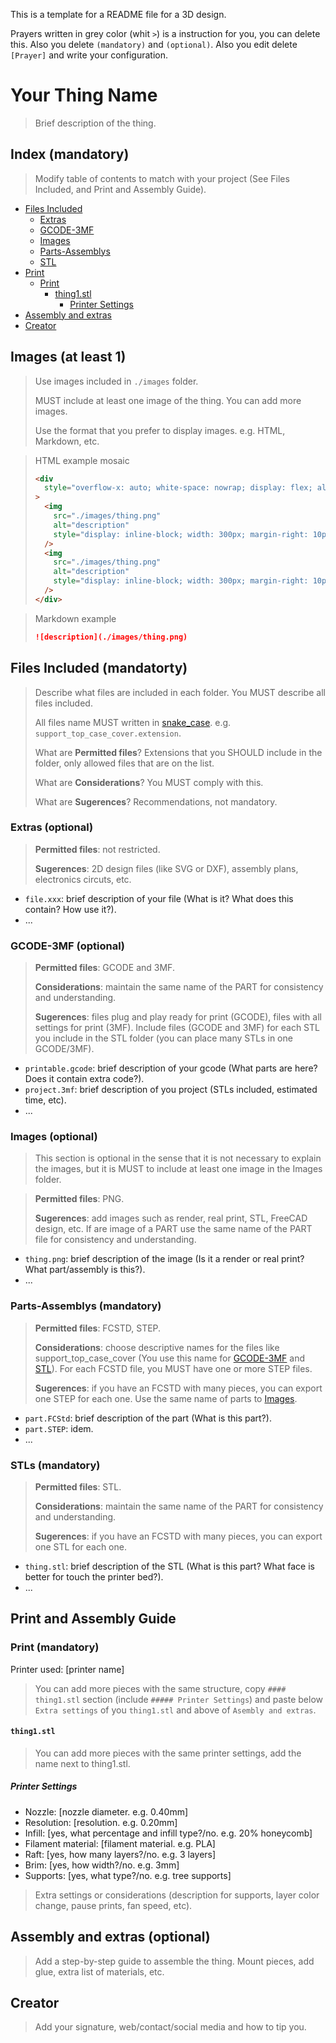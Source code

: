 This is a template for a README file for a 3D design.

Prayers written in grey color (whit `>`) is a instruction for you, you can delete this. Also you delete `(mandatory)` and `(optional)`. Also you edit delete `[Prayer]` and write your configuration.

# Your Thing Name

> Brief description of the thing.

## Index (mandatory)

> Modify table of contents to match with your project (See Files Included, and Print and Assembly Guide).

- [Files Included](#files-included)
  - [Extras](#extras-optional)
  - [GCODE-3MF](#gcode-3mf-optional)
  - [Images](#images-at-least-1)
  - [Parts-Assemblys](#parts-assemblys-mandatory)
  - [STL](#stl-mandatory)
- [Print](#print)
  - [Print](#print-mandatory)
    - [thing1.stl](#thing1stl)
      - [Printer Settings](#printer-settings)
- [Assembly and extras](#assembly-and-extras-optional)
- [Creator](#creator)

## Images (at least 1)

> Use images included in `./images` folder.
>
> MUST include at least one image of the thing. You can add more images.
>
> Use the format that you prefer to display images. e.g. HTML, Markdown, etc.

> HTML example mosaic
>
> ```html
> <div
>   style="overflow-x: auto; white-space: nowrap; display: flex; align-items: center;"
> >
>   <img
>     src="./images/thing.png"
>     alt="description"
>     style="display: inline-block; width: 300px; margin-right: 10px;"
>   />
>   <img
>     src="./images/thing.png"
>     alt="description"
>     style="display: inline-block; width: 300px; margin-right: 10px;"
>   />
> </div>
> ```

> Markdown example
>
> ```markdown
> ![description](./images/thing.png)
> ```

## Files Included (mandatorty)

> Describe what files are included in each folder. You MUST describe all files included.
>
> All files name MUST written in [snake_case](https://en.wikipedia.org/wiki/Snake_case). e.g. `support_top_case_cover.extension`.
>
> What are **Permitted files**? Extensions that you SHOULD include in the folder, only allowed files that are on the list.
>
> What are **Considerations**? You MUST comply with this.
>
> What are **Sugerences**? Recommendations, not mandatory.

### Extras (optional)

> **Permitted files**: not restricted.
>
> **Sugerences**: 2D design files (like SVG or DXF), assembly plans, electronics circuts, etc.

- `file.xxx`: brief description of your file (What is it? What does this contain? How use it?).
- ...

### GCODE-3MF (optional)

> **Permitted files**: GCODE and 3MF.
>
> **Considerations**: maintain the same name of the PART for consistency and understanding.
>
> **Sugerences**: files plug and play ready for print (GCODE), files with all settings for print (3MF). Include files (GCODE and 3MF) for each STL you include in the STL folder (you can place many STLs in one GCODE/3MF).

- `printable.gcode`: brief description of your gcode (What parts are here? Does it contain extra code?).
- `project.3mf`: brief description of you project (STLs included, estimated time, etc).
- ...

### Images (optional)

> This section is optional in the sense that it is not necessary to explain the images, but it is MUST to include at least one image in the Images folder.

> **Permitted files**: PNG.
>
> **Sugerences**: add images such as render, real print, STL, FreeCAD design, etc. If are image of a PART use the same name of the PART file for consistency and understanding.

- `thing.png`: brief description of the image (Is it a render or real print? What part/assembly is this?).
- ...

### Parts-Assemblys (mandatory)

> **Permitted files**: FCSTD, STEP.
>
> **Considerations**: choose descriptive names for the files like support_top_case_cover (You use this name for [GCODE-3MF](#gcode-3mf-optional) and [STL](#stl-mandatory)). For each FCSTD file, you MUST have one or more STEP files.
>
> **Sugerences**: if you have an FCSTD with many pieces, you can export one STEP for each one. Use the same name of parts to [Images](#images-at-least-1-1).

- `part.FCStd`: brief description of the part (What is this part?).
- `part.STEP`: idem.
- ...

### STLs (mandatory)

> **Permitted files**: STL.
>
> **Considerations**: maintain the same name of the PART for consistency and understanding.
>
> **Sugerences**: if you have an FCSTD with many pieces, you can export one STL for each one.

- `thing.stl`: brief description of the STL (What is this part? What face is better for touch the printer bed?).
- ...

## Print and Assembly Guide

### Print (mandatory)

Printer used: [printer name]

> You can add more pieces with the same structure, copy `#### thing1.stl` section (include `##### Printer Settings`) and paste below `Extra settings` of you `thing1.stl` and above of `Asembly and extras`.

#### `thing1.stl`

> You can add more pieces with the same printer settings, add the name next to thing1.stl.

##### Printer Settings

- Nozzle: [nozzle diameter. e.g. 0.40mm]
- Resolution: [resolution. e.g. 0.20mm]
- Infill: [yes, what percentage and infill type?/no. e.g. 20% honeycomb]
- Filament material: [filament material. e.g. PLA]
- Raft: [yes, how many layers?/no. e.g. 3 layers]
- Brim: [yes, how width?/no. e.g. 3mm]
- Supports: [yes, what type?/no. e.g. tree supports]

> Extra settings or considerations (description for supports, layer color change, pause prints, fan speed, etc).

## Assembly and extras (optional)

> Add a step-by-step guide to assemble the thing. Mount pieces, add glue, extra list of materials, etc.

## Creator

> Add your signature, web/contact/social media and how to tip you.
